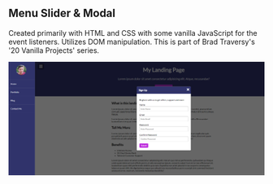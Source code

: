 ## Menu Slider & Modal

Created primarily with HTML and CSS with some vanilla JavaScript for the event listeners. Utilizes DOM manipulation. This is part of Brad Traversy's '20 Vanilla Projects' series.

![](img/modal-snippet.png)

